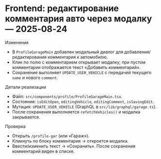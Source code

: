 # Frontend: редактирование комментария авто через модалку — 2025‑08‑24

Изменения
- В `ProfileGarageMain` добавлен модальный диалог для добавления/редактирования комментария к автомобилю.
- Клик по полю с комментарием открывает модалку; при пустом комментарии отображается текст «Добавить комментарий».
- Сохранение выполняет `UPDATE_USER_VEHICLE` с передачей текущего `name` и нового `comment`.

Детали реализации
- Файл: `src/components/profile/ProfileGarageMain.tsx`.
- Состояния: `isEditOpen`, `editingVehicle`, `editingComment`, `isSavingEdit`.
- Мутация: `UPDATE_USER_VEHICLE` (GraphQL в `src/lib/graphql/garage.ts`).
- После сохранения выполняется `refetchVehicles()` и модалка закрывается.

Проверка
- Открыть `/profile-gar` (или «Гараж»).
- Кликнуть по блоку комментария → откроется модалка.
- Ввести/изменить текст → «Сохранить». После сохранения комментарий виден в списке.
